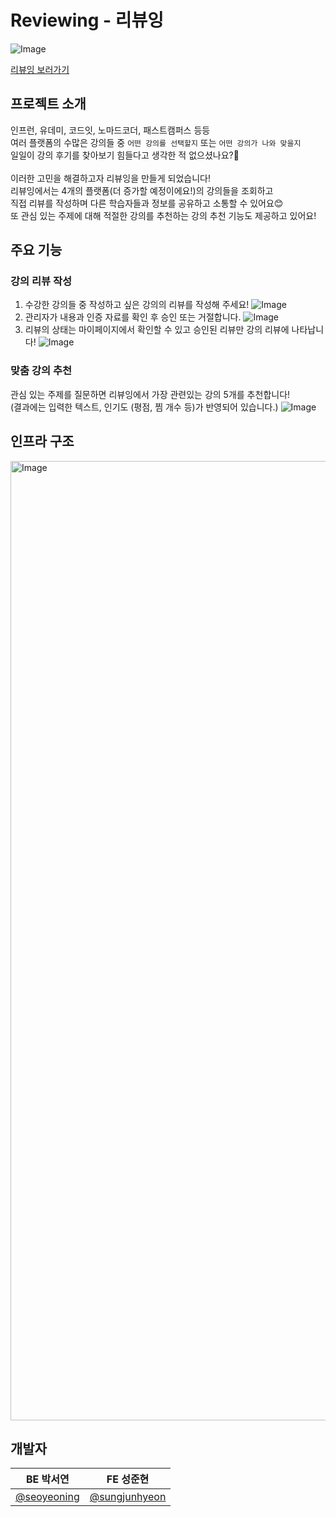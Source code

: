 # Reviewing - 리뷰잉
![Image](https://github.com/user-attachments/assets/a602f5d0-b20e-4b86-bc51-9ab963d0c8fc)

[리뷰잉 보러가기](https://reviewing.my)

## 프로젝트 소개
인프런, 유데미, 코드잇, 노마드코더, 패스트캠퍼스 등등 <br/>
여러 플랫폼의 수많은 강의들 중 `어떤 강의를 선택할지` 또는 `어떤 강의가 나와 맞을지` <br/>
일일이 강의 후기를 찾아보기 힘들다고 생각한 적 없으셨나요?🤔 <br/>
<br/>
이러한 고민을 해결하고자 리뷰잉을 만들게 되었습니다! <br/>
리뷰잉에서는 4개의 플랫폼(더 증가할 예정이에요!)의 강의들을 조회하고 <br/>
직접 리뷰를 작성하며 다른 학습자들과 정보를 공유하고 소통할 수 있어요😊 <br/>
또 관심 있는 주제에 대해 적절한 강의를 추천하는 강의 추천 기능도 제공하고 있어요!

## 주요 기능
### 강의 리뷰 작성
1. 수강한 강의들 중 작성하고 싶은 강의의 리뷰를 작성해 주세요!
![Image](https://github.com/user-attachments/assets/0e8424f7-5e78-4dbb-a5e2-1b75d0a39191)
2. 관리자가 내용과 인증 자료를 확인 후 승인 또는 거절합니다.
![Image](https://github.com/user-attachments/assets/b8394a8e-d0d8-41ea-9026-e0557de633c8)
3. 리뷰의 상태는 마이페이지에서 확인할 수 있고 승인된 리뷰만 강의 리뷰에 나타납니다!
![Image](https://github.com/user-attachments/assets/ecbbde22-fba9-471f-84f1-64c8694627e0)
### 맞춤 강의 추천
관심 있는 주제를 질문하면 리뷰잉에서 가장 관련있는 강의 5개를 추천합니다! <br/>
(결과에는 입력한 텍스트, 인기도 (평점, 찜 개수 등)가 반영되어 있습니다.)
![Image](https://github.com/user-attachments/assets/6706d180-65c3-45b5-841c-e1ba9258f51f)
## 인프라 구조
<img width="1535" alt="Image" src="https://github.com/user-attachments/assets/40a34c55-7f40-49d9-abff-f43b2561cce0" />

## 개발자
| BE 박서연 | FE 성준현 |
|:------:|:------:|
|  [@seoyeoning](https://github.com/seoyeoning)  |  [@sungjunhyeon](https://github.com/sungjunhyeon)  |
